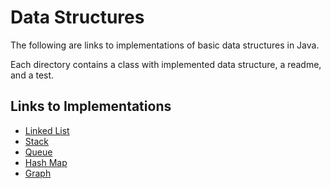 # Data Structures

The following are links to implementations of basic data structures in Java.

Each directory contains a class with implemented data structure, a readme, and a test.

## Links to Implementations

* [Linked List]()
* [Stack]()
* [Queue]()
* [Hash Map]()
* [Graph]()